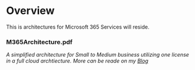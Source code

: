 # Overview
This is architectures for Microsoft 365 Services will reside. 

### M365Architecture.pdf
*A simplified architecture for Small to Medium business utilizing one license in a full cloud archtiecture. More can be reade on my [Blog](https://dectur.com/m365-smb-architecture/)*
